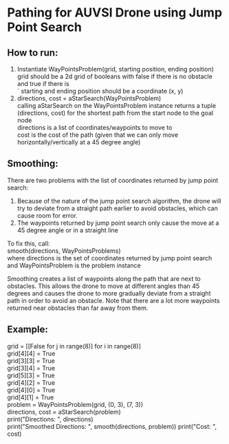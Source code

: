 # Pathing for AUVSI Drone using Jump Point Search 

## How to run:  
1. Instantiate WayPointsProblem(grid, starting position, ending position)  
    grid should be a 2d grid of booleans with false if there is no obstacle and true if there is  
`   starting and ending position should be a coordinate (x, y)   
2. directions, cost = aStarSearch(WayPointsProblem)  
    calling aStarSearch on the WayPointsProblem instance returns a tuple (directions, cost) for the shortest path from the start node to the goal node  
    directions is a list of coordinates/waypoints to move to  
    cost is the cost of the path (given that we can only move horizontally/vertically at a 45 degree angle)  

## Smoothing:  
There are two problems with the list of coordinates returned by jump point search:   
1. Because of the nature of the jump point search algorithm, the drone will try to deviate from a straight path earlier to avoid obstacles, which can cause room for error.  
2. The waypoints returned by jump point search only cause the move at a 45 degree angle or in a straight line   

To fix this, call:  
smooth(directions, WayPointsProblems)  
where directions is the set of coordinates returned by jump point search and WayPointsProblem is the problem instance  

Smoothing creates a list of waypoints along the path that are next to obstacles. This allows the drone to move at different angles than 45 degrees and causes the drone to more gradually deviate from a straight path in order to avoid an obstacle. Note that there are a lot more waypoints returned near obstacles than far away from them.  

## Example:
grid = [[False for j in range(8)] for i in range(8)]  
grid[4][4] = True  
grid[3][3] = True  
grid[3][4] = True  
grid[5][3] = True  
grid[4][2] = True  
grid[4][0] = True  
grid[4][1] = True  
problem = WayPointsProblem(grid, (0, 3), (7, 3))  
directions, cost = aStarSearch(problem)  
print("Directions: ", directions)  
print("Smoothed Directions: ", smooth(directions, problem))
print("Cost: ", cost)

